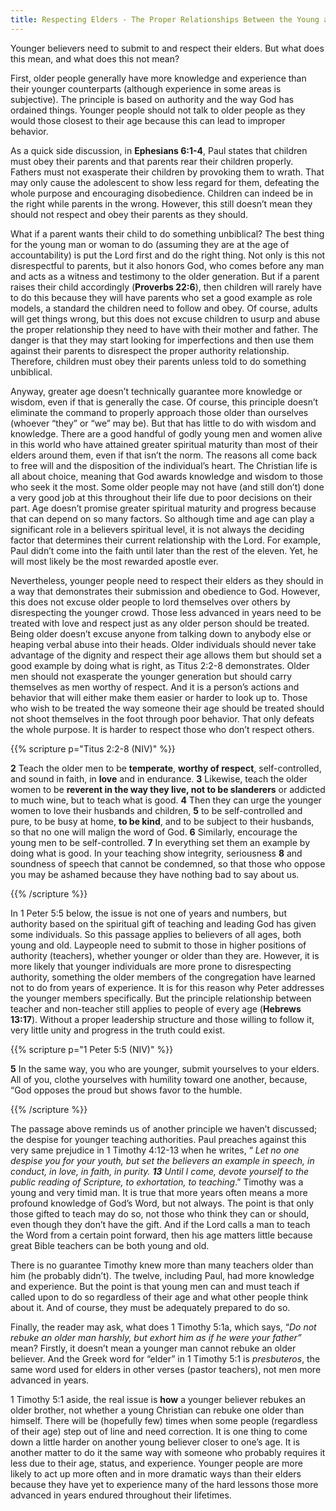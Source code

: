 ```yaml
---
title: Respecting Elders - The Proper Relationships Between the Young and the Old
---
```


Younger believers need to submit to and respect their elders. But what does this mean, and what does this not mean?

First, older people generally have more knowledge and experience than their younger counterparts (although experience in some areas is subjective). The principle is based on authority and the way God has ordained things. Younger people should not talk to older people as they would those closest to their age because this can lead to improper behavior.  

As a quick side discussion, in **Ephesians 6:1-4**, Paul states that children must obey their parents and that parents rear their children properly. Fathers must not exasperate their children by provoking them to wrath. That may only cause the adolescent to show less regard for them, defeating the whole purpose and encouraging disobedience. Children can indeed be in the right while parents in the wrong. However, this still doesn’t mean they should not respect and obey their parents as they should. 

What if a parent wants their child to do something unbiblical? The best thing for the young man or woman to do (assuming they are at the age of accountability) is put the Lord first and do the right thing. Not only is this not disrespectful to parents, but it also honors God, who comes before any man and acts as a witness and testimony to the older generation. But if a parent raises their child accordingly (**Proverbs 22:6**), then children will rarely have to do this because they will have parents who set a good example as role models, a standard the children need to follow and obey. Of course, adults will get things wrong, but this does not excuse children to usurp and abuse the proper relationship they need to have with their mother and father. The danger is that they may start looking for imperfections and then use them against their parents to disrespect the proper authority relationship. Therefore, children must obey their parents unless told to do something unbiblical. 

Anyway, greater age doesn’t technically guarantee more knowledge or wisdom, even if that is generally the case. Of course, this principle doesn’t eliminate the command to properly approach those older than ourselves (whoever “they” or “we” may be). But that has little to do with wisdom and knowledge. There are a good handful of godly young men and women alive in this world who have attained greater spiritual maturity than most of their elders around them, even if that isn’t the norm.  The reasons all come back to free will and the disposition of the individual’s heart. The Christian life is all about choice, meaning that God awards knowledge and wisdom to those who seek it the most. Some older people may not have (and still don’t) done a very good job at this throughout their life due to poor decisions on their part. Age doesn’t promise greater spiritual maturity and progress because that can depend on so many factors. So although time and age can play a significant role in a believers spiritual level, it is not always the deciding factor that determines their current relationship with the Lord. For example, Paul didn’t come into the faith until later than the rest of the eleven. Yet, he will most likely be the most rewarded apostle ever. 

Nevertheless, younger people need to respect their elders as they should in a way that demonstrates their submission and obedience to God. However, this does not excuse older people to lord themselves over others by disrespecting the younger crowd. Those less advanced in years need to be treated with love and respect just as any older person should be treated. Being older doesn’t excuse anyone from talking down to anybody else or heaping verbal abuse into their heads. Older individuals should never take advantage of the dignity and respect their age allows them but should set a good example by doing what is right, as Titus 2:2-8 demonstrates. Older men should not exasperate the younger generation but should carry themselves as men worthy of respect. And it is a person’s actions and behavior that will either make them easier or harder to look up to. Those who wish to be treated the way someone their age should be treated should not shoot themselves in the foot through poor behavior. That only defeats the whole purpose. It is harder to respect those who don’t respect others. 

{{% scripture p="Titus 2:2-8 (NIV)" %}} 

**2** Teach the older men to be **temperate**, **worthy of respect**, self-controlled, and sound in faith, in **love** and in endurance. **3** Likewise, teach the older women to be **reverent in the way they live, not to be slanderers** or addicted to much wine, but to teach what is good. **4** Then they can urge the younger women to love their husbands and children, **5** to be self-controlled and pure, to be busy at home, **to be kind**, and to be subject to their husbands, so that no one will malign the word of God. **6** Similarly, encourage the young men to be self-controlled. **7** In everything set them an example by doing what is good. In your teaching show integrity, seriousness **8** and soundness of speech that cannot be condemned, so that those who oppose you may be ashamed because they have nothing bad to say about us.                            

{{% /scripture %}} 

In 1 Peter 5:5 below, the issue is not one of years and numbers, but authority based on the spiritual gift of teaching and leading God has given some individuals. So this passage applies to believers of all ages, both young and old. Laypeople need to submit to those in higher positions of authority (teachers), whether younger or older than they are. However, it is more likely that younger individuals are more prone to disrespecting authority, something the older members of the congregation have learned not to do from years of experience. It is for this reason why Peter addresses the younger members specifically. But the principle relationship between teacher and non-teacher still applies to people of every age (**Hebrews 13:17**). Without a proper leadership structure and those willing to follow it, very little unity and progress in the truth could exist. 

{{% scripture p="1 Peter 5:5 (NIV)" %}} 

**5** In the same way, you who are younger, submit yourselves to your elders. All of you, clothe yourselves with humility toward one another, because, “God opposes the proud but shows favor to the humble.                                                        

{{% /scripture %}} 

The passage above reminds us of another principle we haven’t discussed; the despise for younger teaching authorities. Paul preaches against this very same prejudice in 1 Timothy 4:12-13 when he writes, “ *Let no one despise you for your youth, but set the believers an example in speech, in conduct, in love, in faith, in purity.* ***13** Until I come, devote yourself to the public reading of Scripture, to exhortation, to teaching*.” Timothy was a young and very timid man. It is true that more years often means a more profound knowledge of God’s Word, but not always. The point is that only those gifted to teach may do so, not those who think they can or should, even though they don’t have the gift. And if the Lord calls a man to teach the Word from a certain point forward, then his age matters little because great Bible teachers can be both young and old. 

There is no guarantee Timothy knew more than many teachers older than him (he probably didn’t). The twelve, including Paul, had more knowledge and experience. But the point is that young men can and must teach if called upon to do so regardless of their age and what other people think about it. And of course, they must be adequately prepared to do so. 

Finally, the reader may ask, what does 1 Timothy 5:1a, which says, “*Do not rebuke an older man harshly, but exhort him as if he were your father”* mean? Firstly, it doesn’t mean a younger man cannot rebuke an older believer. And the Greek word for “elder” in 1 Timothy 5:1 is *presbuteros*, the same word used for elders in other verses (pastor teachers), not men more advanced in years.  

1 Timothy 5:1 aside, the real issue is **how** a younger believer rebukes an older brother, not whether a young Christian can rebuke one older than himself. There will be (hopefully few) times when some people (regardless of their age) step out of line and need correction. It is one thing to come down a little harder on another young believer closer to one’s age. It is another matter to do it the same way with someone who probably requires it less due to their age, status, and experience. Younger people are more likely to act up more often and in more dramatic ways than their elders because they have yet to experience many of the hard lessons those more advanced in years endured throughout their lifetimes. 
